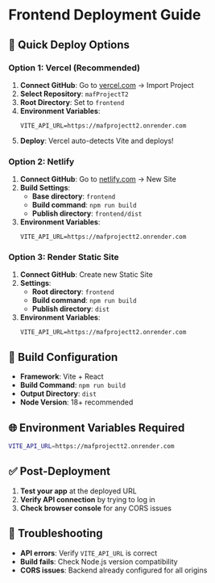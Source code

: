 # Frontend Deployment Guide

## 🚀 Quick Deploy Options

### **Option 1: Vercel (Recommended)**
1. **Connect GitHub**: Go to [vercel.com](https://vercel.com) → Import Project
2. **Select Repository**: `mafProjectT2`
3. **Root Directory**: Set to `frontend`
4. **Environment Variables**: 
   ```
   VITE_API_URL=https://mafprojectt2.onrender.com
   ```
5. **Deploy**: Vercel auto-detects Vite and deploys!

### **Option 2: Netlify**
1. **Connect GitHub**: Go to [netlify.com](https://netlify.com) → New Site
2. **Build Settings**:
   - **Base directory**: `frontend`
   - **Build command**: `npm run build`
   - **Publish directory**: `frontend/dist`
3. **Environment Variables**:
   ```
   VITE_API_URL=https://mafprojectt2.onrender.com
   ```

### **Option 3: Render Static Site**
1. **Connect GitHub**: Create new Static Site
2. **Settings**:
   - **Root directory**: `frontend`
   - **Build command**: `npm run build`
   - **Publish directory**: `dist`
3. **Environment Variables**:
   ```
   VITE_API_URL=https://mafprojectt2.onrender.com
   ```

## 🔧 Build Configuration

- **Framework**: Vite + React
- **Build Command**: `npm run build`
- **Output Directory**: `dist`
- **Node Version**: 18+ recommended

## 🌐 Environment Variables Required

```bash
VITE_API_URL=https://mafprojectt2.onrender.com
```

## ✅ Post-Deployment

1. **Test your app** at the deployed URL
2. **Verify API connection** by trying to log in
3. **Check browser console** for any CORS issues

## 🔧 Troubleshooting

- **API errors**: Verify `VITE_API_URL` is correct
- **Build fails**: Check Node.js version compatibility
- **CORS issues**: Backend already configured for all origins
